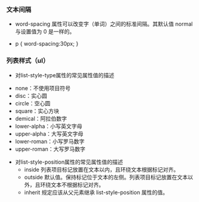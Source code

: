 
### 文本间隔
 -  word-spacing 属性可以改变字（单词）之间的标准间隔。其默认值 normal 与设置值为 0 是一样的。
+  p { word-spacing:30px; }

### 列表样式（ul）
-   对list-style-type属性的常见属性值的描述
  + none：不使用项目符号
  + disc：实心圆
  + circle：空心圆
  + square：实心方块
  + demical：阿拉伯数字 
  + lower-alpha：小写英文字母 
  + upper-alpha：大写英文字母 
  + lower-roman：小写罗马数字 
  + upper-roman：大写罗马数字
-   对list-style-position属性的常见属性值的描述
    + inside	列表项目标记放置在文本以内，且环绕文本根据标记对齐。
    + outside	默认值。保持标记位于文本的左侧。列表项目标记放置在文本以外，且环绕文本不根据标记对齐。
    + inherit	规定应该从父元素继承 list-style-position 属性的值。

